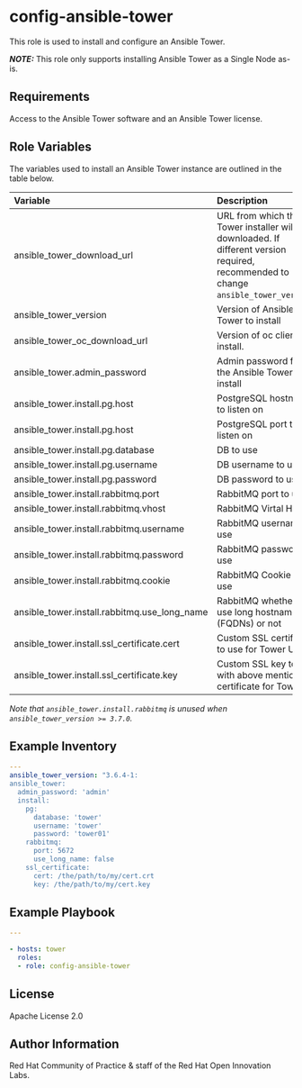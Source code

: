 config-ansible-tower
====================

This role is used to install and configure an Ansible Tower.

**_NOTE:_** This role only supports installing Ansible Tower as a Single Node as-is.

## Requirements

Access to the Ansible Tower software and an Ansible Tower license.


## Role Variables

The variables used to install an Ansible Tower instance are outlined in the table below.

| Variable | Description | Required | Defaults |
|:---------|:------------|:---------|:---------|
|ansible_tower_download_url|URL from which the Tower installer will be downloaded. If different version required, recommended to change `ansible_tower_version`.|no|'https://releases.ansible.com/ansible-tower/setup/ansible-tower-setup-{{ ansible_tower_version }}.tar.gz'|
|ansible_tower_version|Version of Ansible Tower to install|no|'3.3.0-1'|
|ansible_tower_oc_download_url|Version of oc client to install.|no|'https://mirror.openshift.com/pub/openshift-v3/clients/3.10.47/linux/oc.tar.gz'|
|ansible_tower.admin_password|Admin password for the Ansible Tower install|yes||
|ansible_tower.install.pg.host|PostgreSQL hostname to listen on|no|nothing ('')|
|ansible_tower.install.pg.host|PostgreSQL port to listen on|no|nothing ('')|
|ansible_tower.install.pg.database|DB to use|no|'awx'|
|ansible_tower.install.pg.username|DB username to use|no|'awx'|
|ansible_tower.install.pg.password|DB password to use|no|Above mentioned admin password|
|ansible_tower.install.rabbitmq.port|RabbitMQ port to use|no|5672|
|ansible_tower.install.rabbitmq.vhost|RabbitMQ Virtal Host|no|'tower'|
|ansible_tower.install.rabbitmq.username|RabbitMQ username to use|no|'tower''|
|ansible_tower.install.rabbitmq.password|RabbitMQ password to use|no|Above mentioned admin password|
|ansible_tower.install.rabbitmq.cookie|RabbitMQ Cookie to use|no|'cookiemonster'|
|ansible_tower.install.rabbitmq.use_long_name|RabbitMQ whether to use long hostnames (FQDNs) or not|no|false|
|ansible_tower.install.ssl_certificate.cert|Custom SSL certificate to use for Tower UI|no||
|ansible_tower.install.ssl_certificate.key|Custom SSL key to use with above mentioned certificate for Tower UI|no||

_Note that `ansible_tower.install.rabbitmq` is unused when `ansible_tower_version >= 3.7.0`._


## Example Inventory

```yaml
---
ansible_tower_version: "3.6.4-1:
ansible_tower:
  admin_password: 'admin'
  install:
    pg:
      database: 'tower'
      username: 'tower'
      password: 'tower01'
    rabbitmq:
      port: 5672
      use_long_name: false
    ssl_certificate:
      cert: /the/path/to/my/cert.crt
      key: /the/path/to/my/cert.key
```

## Example Playbook

```yaml
---

- hosts: tower
  roles:
  - role: config-ansible-tower
```


License
-------

Apache License 2.0


Author Information
------------------

Red Hat Community of Practice & staff of the Red Hat Open Innovation Labs.
